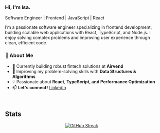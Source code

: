 ### Hi, I'm Isa.

Software Engineer | Frontend | JavaScript | React

I’m a passionate software engineer specializing in frontend development, building scalable web applications with React, TypeScript, and Node.js. I enjoy solving complex problems and improving user experience through clean, efficient code.


### 🚀 About Me
- 🔭 Currently building robust fintech solutions at **Airvend**
- 🌱 Improving my problem-solving skills with **Data Structures & Algorithms**
- 💡 Passionate about **React, TypeScript, and Performance Optimization** 
- 📫 **Let's connect!** [LinkedIn](https://www.linkedin.com/in/isa-muhammad)

<br />

## Stats

<p align="center">
  <a href="https://git.io/streak-stats">
    <img src="https://github-readme-streak-stats-eight.vercel.app/?user=Isa-Muhammad" alt="GitHub Streak" />
  </a>
</p>


<!--
[![GitHub Streak](https://github-readme-streak-stats-eight.vercel.app/?user=Isa-Muhammad)](https://git.io/streak-stats)
[![GitHub Streak](https://github-readme-streak-stats.herokuapp.com?user=Isa-Muhammad)](https://git.io/streak-stats)
**Isa-Muhammad/Isa-Muhammad** is a ✨ _special_ ✨ repository because its `README.md` (this file) appears on your GitHub profile.

Here are some ideas to get you started:

- 🔭 I’m currently working on ...
- 🌱 I’m currently learning ...
- 👯 I’m looking to collaborate on ...
- 🤔 I’m looking for help with ...
- 💬 Ask me about ...
- 📫 How to reach me: ...
- 😄 Pronouns: ...
- ⚡ Fun fact: ...
-->
